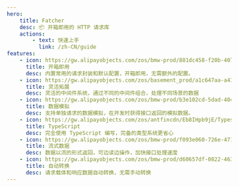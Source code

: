 ```yaml
---
hero:
    title: Fatcher
    desc: 📦 开箱即用的 HTTP 请求库
    actions:
        - text: 快速上手
          link: /zh-CN/guide
features:
    - icon: https://gw.alipayobjects.com/zos/bmw-prod/881dc458-f20b-407b-947a-95104b5ec82b/k79dm8ih_w144_h144.png
      title: 开箱即用
      desc: 内置常用的请求封装和默认配置，开箱即用，无需额外的配置。
    - icon: https://gw.alipayobjects.com/zos/basement_prod/a1c647aa-a410-4024-8414-c9837709cb43/k7787itw_w126_h114.png
      title: 灵活拓展
      desc: 灵活的中间件系统，通过不同的中间件组合，处理不同场景的数据
    - icon: https://gw.alipayobjects.com/zos/bmw-prod/b3e102cd-5dad-4046-a02a-be33241d1cc7/kj9t8oji_w144_h144.png
      title: 数据模拟
      desc: 支持单独请求的数据模拟，在开发时获得接口返回的模拟数据。
    - icon: https://gw.alipayobjects.com/zos/antfincdn/Eb8IHpb9jE/Typescript_logo_2020.svg
      title: TypeScript
      desc: 完全使用 TypeScript 编写，完备的类型系统更省心
    - icon: https://gw.alipayobjects.com/zos/bmw-prod/f093e060-726e-471c-a53e-e988ed3f560c/kj9t9sk7_w144_h144.png
      title: 流式数据
      desc: 数据以流的形式返回，可边读边操作，加快接口处理速度
    - icon: https://gw.alipayobjects.com/zos/bmw-prod/d60657df-0822-4631-9d7c-e7a869c2f21c/k79dmz3q_w126_h126.png
      title: 自动转换
      desc: 请求载体和响应数据自动转换，无需手动转换
---
```


